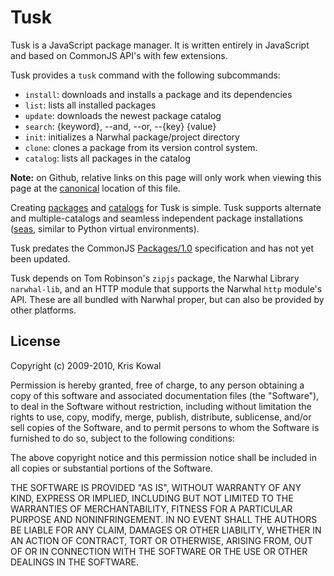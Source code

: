 
Tusk
====

Tusk is a JavaScript package manager.  It is written entirely in JavaScript and
based on CommonJS API's with few extensions.

Tusk provides a `tusk` command with the following subcommands:

* `install`: downloads and installs a package and its dependencies
* `list`: lists all installed packages
* `update`: downloads the newest package catalog
* `search`: {keyword}, --and, --or, --{key} {value}
* `init`: initializes a Narwhal package/project directory
* `clone`: clones a package from its version control system.
* `catalog`: lists all packages in the catalog

<strong>Note:</strong> on Github, relative links on this page will only work
when viewing this page at the [canonical](tusk/blob/master/README.md) location
of this file.

Creating [packages](docs/package.md) and [catalogs](docs/catalog.md) for Tusk
is simple.  Tusk supports alternate and multiple-catalogs and seamless
independent package installations ([seas](docs/sea.md), similar to Python
virtual environments).

Tusk predates the CommonJS
[Packages/1.0](http://wiki.commonjs.org/wiki/Packages/1.0) specification and
has not yet been updated.


Tusk depends on Tom Robinson's `zipjs` package, the Narwhal Library
`narwhal-lib`, and an HTTP module that supports the Narwhal `http` module's
API.  These are all bundled with Narwhal proper, but can also be provided by
other platforms.

License
-------

Copyright (c) 2009-2010, Kris Kowal

Permission is hereby granted, free of charge, to any person obtaining a copy
of this software and associated documentation files (the "Software"), to
deal in the Software without restriction, including without limitation the
rights to use, copy, modify, merge, publish, distribute, sublicense, and/or
sell copies of the Software, and to permit persons to whom the Software is
furnished to do so, subject to the following conditions:

The above copyright notice and this permission notice shall be included in
all copies or substantial portions of the Software.

THE SOFTWARE IS PROVIDED "AS IS", WITHOUT WARRANTY OF ANY KIND, EXPRESS OR
IMPLIED, INCLUDING BUT NOT LIMITED TO THE WARRANTIES OF MERCHANTABILITY,
FITNESS FOR A PARTICULAR PURPOSE AND NONINFRINGEMENT. IN NO EVENT SHALL
THE AUTHORS BE LIABLE FOR ANY CLAIM, DAMAGES OR OTHER LIABILITY, WHETHER
IN AN ACTION OF CONTRACT, TORT OR OTHERWISE, ARISING FROM, OUT OF OR IN
CONNECTION WITH THE SOFTWARE OR THE USE OR OTHER DEALINGS IN THE SOFTWARE.

